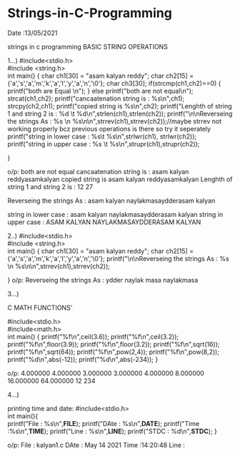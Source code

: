# Strings-in-C-Programming

Date :13/05/2021

strings in c programming
BASIC STRING OPERATIONS 

1...)
#include<stdio.h>  
#include <string.h>    
int main()
{
    char ch1[30] = "asam kalyan reddy";
    char ch2[15] = {'a','s','a','m','k','a','l','y','a','n','\0'};
    char ch3[30];
    if(strcmp(ch1,ch2)==0)
    {
        printf("both are Equal \n");
    }
    else
        printf("both are not equal\n");
    strcat(ch1,ch2);
    printf("cancaatenation string is : %s\n",ch1);
    strcpy(ch2,ch1);
    printf("copied string is %s\n",ch2);
    printf("Lenghth of string 1 and string 2 is : %d \t %d\n",strlen(ch1),strlen(ch2));
    printf("\n\nReverseing the strings As : %s \n %s\n\n",strrev(ch1),strrev(ch2));//maybe strrev not working properly bcz previous operations is there so try it seperately
    printf("string in lower case : %s\t %s\n",strlwr(ch1), strlwr(ch2));
    printf("string in upper case : %s \t %s\n",strupr(ch1),strupr(ch2));


}

o/p:
both are not equal
cancaatenation string is : asam kalyan reddyasamkalyan
copied string is asam kalyan reddyasamkalyan
Lenghth of string 1 and string 2 is : 12         27


Reverseing the strings As : asam kalyan
 naylakmasaydderasam kalyan

string in lower case : asam kalyan       naylakmasaydderasam kalyan 
string in upper case : ASAM KALYAN       NAYLAKMASAYDDERASAM KALYAN

2..)
#include<stdio.h>  
#include <string.h>    
int main()
{
    char ch1[30] = "asam kalyan reddy";
    char ch2[15] = {'a','s','a','m','k','a','l','y','a','n','\0'};
    printf("\n\nReverseing the strings As : %s \n %s\n\n",strrev(ch1),strrev(ch2));
    
}
o/p:
Reverseing the strings As : ydder naylak masa 
 naylakmasa


3...)

C MATH FUNCTIONS'

#include<stdio.h>  
#include<math.h>    
int main()
{
    printf("%f\n",ceil(3.6));
    printf("%f\n",ceil(3.2));
    printf("%f\n",floor(3.9));
    printf("%f\n",floor(3.2));
    printf("%f\n",sqrt(16));
    printf("%f\n",sqrt(64));
    printf("%f\n",pow(2,4));
    printf("%f\n",pow(8,2));
    printf("%d\n",abs(-12));
    printf("%d\n",abs(-234));
}
   

o/p:
4.000000
4.000000
3.000000
3.000000
4.000000
8.000000
16.000000
64.000000
12
234

4...)

printing time and date:
#include<stdio.h>  
 int main(){    
  printf("File : %s\n",__FILE__);
  printf("DAte : %s\n",__DATE__);
  printf("Time :%s\n",__TIME__);
  printf("Line : %s\n",__LINE__);
  printf("STDC : %d\n",__STDC__);
 }    

o/p:
File : kalyan1.c
DAte : May 14 2021
Time :14:20:48
Line :



